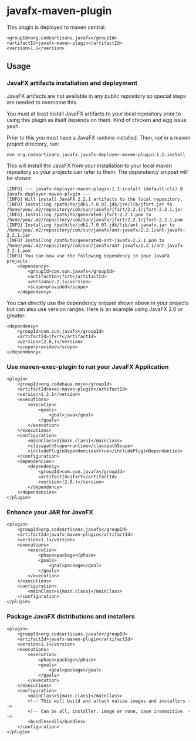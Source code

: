 # javafx-maven-plugin

This plugin is deployed to maven central.

    <groupId>org.codeartisans.javafx</groupId>
    <artifactId>javafx-maven-plugin</artifactId>
    <version>1.1</version>

## Usage

### JavaFX artifacts installation and deployment

JavaFX artifacts are not available in any public repository so special steps are needed to overcome this.

You must at least install JavaFX artifacts to your local repository prior to using this plugin as itself depends on them. Kind of chicken and egg issue yeah.

Prior to this you must have a JavaFX runtime installed. Then, not in a maven project directory, run:

    mvn org.codeartisans.javafx:javafx-deployer-maven-plugin:1.1:install

This will install the JavaFX from your installation to your local maven repository so your projects can refer to them. The dependency snippet will be shown:

    [INFO] --- javafx-deployer-maven-plugin:1.1:install (default-cli) @ javafx-deployer-maven-plugin ---
    [INFO] Will install JavaFX 2.2.1 artifacts to the local repository.
    [INFO] Installing /path/to/jdk1.7.0_07.jdk/jre/lib/jfxrt.jar to /home/you/.m2/repository/com/sun/javafx/jfxrt/2.2.1/jfxrt-2.2.1.jar
    [INFO] Installing /path/to/generated-jfxrt-2.2.1.pom to /home/you/.m2/repository/com/sun/javafx/jfxrt/2.2.1/jfxrt-2.2.1.pom
    [INFO] Installing /path/to/jdk1.7.0_07.jdk/lib/ant-javafx.jar to /home/you/.m2/repository/com/sun/javafx/ant-javafx/2.2.1/ant-javafx-2.2.1.jar
    [INFO] Installing /path/to/generated-ant-javafx-2.2.1.pom to /home/you/.m2/repository/com/sun/javafx/ant-javafx/2.2.1/ant-javafx-2.2.1.pom
    [INFO] You can now use the following dependency in jour JavaFX projects:
        <dependency>
            <groupId>com.sun.javafx</groupId>
            <artifactId>jfxrt</artifactId>
            <version>2.2.1</version>
            <scope>provided</scope>
        </dependency>

You can directly use the dependency snippet shown above in your projects but can also use version ranges. Here is an example using JavaFX 2.0 or greater:

    <dependency>
        <groupId>com.sun.javafx</groupId>
        <artifactId>jfxrt</artifactId>
        <version>[2.0,)</version>
        <scope>provided</scope>
    </dependency>

### Use maven-exec-plugin to run your JavaFX Application

    <plugin>
        <groupId>org.codehaus.mojo</groupId>
        <artifactId>exec-maven-plugin</artifactId>
        <version>1.2.1</version>
        <executions>
            <execution>
                <goals>
                    <goal>java</goal>
                </goals>
            </execution>
        </executions>
        <configuration>
            <mainClass>${main.class}</mainClass>
            <classpathScope>runtime</classpathScope>
            <includePluginDependencies>true</includePluginDependencies>
        </configuration>
        <dependencies>
            <dependency>
                <groupId>com.sun.javafx</groupId>
                <artifactId>jfxrt</artifactId>
                <version>[2.0,)</version>
            </dependency>
        </dependencies>
    </plugin>


### Enhance your JAR for JavaFX

    <plugin>
        <groupId>org.codeartisans.javafx</groupId>
        <artifactId>javafx-maven-plugin</artifactId>
        <version>1.1</version>
        <executions>
            <execution>
                <phase>package</phase>
                <goals>
                    <goal>package</goal>
                </goals>
            </execution>
        </executions>
        <configuration>
            <mainClass>${main.class}</mainClass>
        </configuration>
    </plugin>


### Package JavaFX distributions and installers

    <plugin>
        <groupId>org.codeartisans.javafx</groupId>
        <artifactId>javafx-maven-plugin</artifactId>
        <version>1.1</version>
        <executions>
            <execution>
                <phase>package</phase>
                <goals>
                    <goal>package</goal>
                </goals>
            </execution>
        </executions>
        <configuration>
            <mainClass>${main.class}</mainClass>
            <!-- This will build and attach native images and installers -->
            <!-- Can be all, installer, image or none, case insensitive. -->
            <bundles>all</bundles>
        </configuration>
    </plugin>


